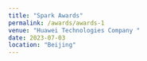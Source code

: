 ```yaml
---
title: "Spark Awards"
permalink: /awards/awards-1
venue: "Huawei Technologies Company "
date: 2023-07-03
location: "Beijing"
---
```


